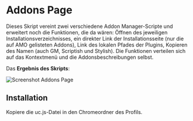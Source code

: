 # Addons Page
Dieses Skript vereint zwei verschiedene Addon Manager-Scripte und erweitert noch die Funktionen, die da wären: Öffnen des 
jeweiligen Installationsverzeichnisses, ein direkter Link der Installationsseite (nur die auf AMO gelisteten Addons), Link des 
lokalen Pfades der Plugins, Kopieren des Namen (auch GM, Scriptish und Stylish). Die Funktionen verteilen sich auf das Kontextmenü 
und die Addonsbeschreibungen selbst.

Das **Ergebnis des Skripts**:

![Screenshot Addons Page](https://github.com/ardiman/userChrome.js/raw/master/addonspage/scr_addonspage.png)

## Installation
Kopiere die uc.js-Datei in den Chromeordner des Profils.

